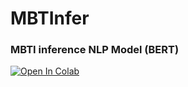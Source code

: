 # MBTInfer

### MBTI inference NLP Model (BERT)
<a href="https://colab.research.google.com/github/jhlee508/MBTInfer/blob/master/MBTInfer_tutorial.ipynb"><img src="https://colab.research.google.com/assets/colab-badge.svg" alt="Open In Colab"></a>
